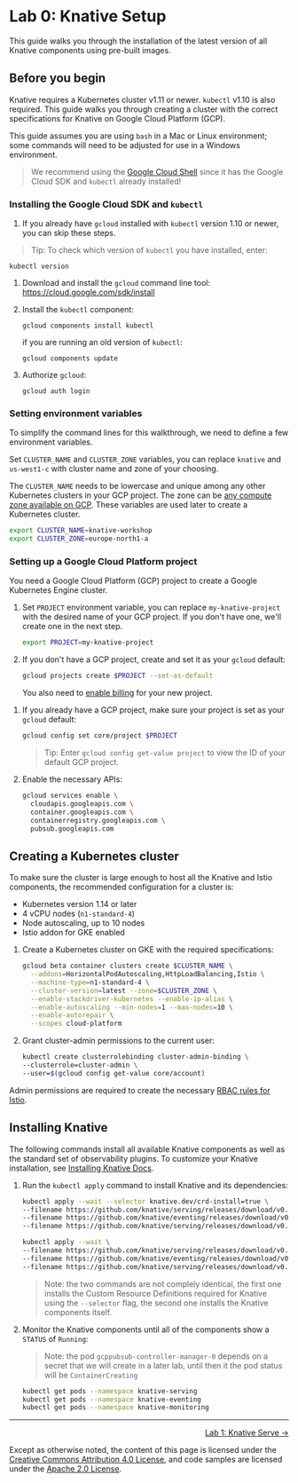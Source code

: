 # Lab 0: Knative Setup

This guide walks you through the installation of the latest version of all
Knative components using pre-built images.

## Before you begin

Knative requires a Kubernetes cluster v1.11 or newer. `kubectl` v1.10 is also
required. This guide walks you through creating a cluster with the correct
specifications for Knative on Google Cloud Platform (GCP).

This guide assumes you are using `bash` in a Mac or Linux environment; some
commands will need to be adjusted for use in a Windows environment.

> We recommend using the [Google Cloud Shell][gcp-shell] since it has the Google
> Cloud SDK and `kubectl` already installed!

[gcp-shell]: https://cloud.google.com/shell/

### Installing the Google Cloud SDK and `kubectl`

1. If you already have `gcloud` installed with `kubectl` version 1.10 or newer,
   you can skip these steps.

> Tip: To check which version of `kubectl` you have installed, enter:

   ```
   kubectl version
   ```

1. Download and install the `gcloud` command line tool:
   https://cloud.google.com/sdk/install

1. Install the `kubectl` component:

   ```
   gcloud components install kubectl
   ```

   if you are running an old version of `kubectl`:

   ```
   gcloud components update
   ```

1. Authorize `gcloud`:

   ```
   gcloud auth login
   ```

### Setting environment variables

To simplify the command lines for this walkthrough, we need to define a few
environment variables.

Set `CLUSTER_NAME` and `CLUSTER_ZONE` variables, you can replace `knative` and
`us-west1-c` with cluster name and zone of your choosing.

The `CLUSTER_NAME` needs to be lowercase and unique among any other Kubernetes
clusters in your GCP project. The zone can be [any compute zone available on
GCP][gce-zones]. These variables are used later to create a Kubernetes cluster.

[gce-zones]: https://cloud.google.com/compute/docs/regions-zones/#available

```bash
export CLUSTER_NAME=knative-workshop
export CLUSTER_ZONE=europe-north1-a
```

### Setting up a Google Cloud Platform project

You need a Google Cloud Platform (GCP) project to create a Google Kubernetes
Engine cluster.

1. Set `PROJECT` environment variable, you can replace `my-knative-project` with
   the desired name of your GCP project. If you don't have one, we'll create one
   in the next step.

   ```bash
   export PROJECT=my-knative-project
   ```

1. If you don't have a GCP project, create and set it as your `gcloud` default:

   ```bash
   gcloud projects create $PROJECT --set-as-default
   ```

   You also need to [enable billing][gce-billing] for your new project.

[gce-billing]: https://cloud.google.com/billing/docs/how-to/manage-billing-account

1. If you already have a GCP project, make sure your project is set as your
   `gcloud` default:

   ```bash
   gcloud config set core/project $PROJECT
   ```

   > Tip: Enter `gcloud config get-value project` to view the ID of your default
   > GCP project.

1. Enable the necessary APIs:

   ```bash
   gcloud services enable \
     cloudapis.googleapis.com \
     container.googleapis.com \
     containerregistry.googleapis.com \
     pubsub.googleapis.com
   ```

## Creating a Kubernetes cluster

To make sure the cluster is large enough to host all the Knative and Istio
components, the recommended configuration for a cluster is:

- Kubernetes version 1.14 or later
- 4 vCPU nodes (`n1-standard-4`)
- Node autoscaling, up to 10 nodes
- Istio addon for GKE enabled

1. Create a Kubernetes cluster on GKE with the required specifications:

   ```bash
   gcloud beta container clusters create $CLUSTER_NAME \
     --addons=HorizontalPodAutoscaling,HttpLoadBalancing,Istio \
     --machine-type=n1-standard-4 \
     --cluster-version=latest --zone=$CLUSTER_ZONE \
     --enable-stackdriver-kubernetes --enable-ip-alias \
     --enable-autoscaling --min-nodes=1 --max-nodes=10 \
     --enable-autorepair \
     --scopes cloud-platform
   ```

1. Grant cluster-admin permissions to the current user:

   ```bash
   kubectl create clusterrolebinding cluster-admin-binding \
   --clusterrole=cluster-admin \
   --user=$(gcloud config get-value core/account)
   ```

Admin permissions are required to create the necessary [RBAC rules for
Istio][istio-rbac].

[istio-rbac]: https://istio.io/docs/concepts/security/rbac/

## Installing Knative

The following commands install all available Knative components as well as the
standard set of observability plugins. To customize your Knative installation,
see [Installing Knative Docs][knative-install].

[knative-install]: https://knative.dev/docs/install/

1. Run the `kubectl apply` command to install Knative and its dependencies:

   ```bash
   kubectl apply --wait --selector knative.dev/crd-install=true \
   --filename https://github.com/knative/serving/releases/download/v0.9.0/serving.yaml \
   --filename https://github.com/knative/eventing/releases/download/v0.9.0/release.yaml \
   --filename https://github.com/knative/serving/releases/download/v0.9.0/monitoring.yaml

   kubectl apply --wait \
   --filename https://github.com/knative/serving/releases/download/v0.9.0/serving.yaml \
   --filename https://github.com/knative/eventing/releases/download/v0.9.0/release.yaml \
   --filename https://github.com/knative/serving/releases/download/v0.9.0/monitoring.yaml
   ```

   > Note: the two commands are not complely identical, the first one installs
   > the Custom Resource Definitions required for Knative using the `--selector`
   > flag, the second one installs the Knative components itself.

1. Monitor the Knative components until all of the components show a `STATUS` of
   `Running`:

   > Note: the pod `gcppubsub-controller-manager-0` depends on a secret that we
   > will create in a later lab, until then it the pod status will be
   > `ContainerCreating`

   ```bash
   kubectl get pods --namespace knative-serving
   kubectl get pods --namespace knative-eventing
   kubectl get pods --namespace knative-monitoring
   ```

---

<p align="right"><a href="../1-serve">Lab 1: Knative Serve →</a></p>

Except as otherwise noted, the content of this page is licensed under the
[Creative Commons Attribution 4.0 License][cc-by], and code samples are licensed
under the [Apache 2.0 License][apache-2-0].

[cc-by]: https://creativecommons.org/licenses/by/4.0/
[apache-2-0]: https://www.apache.org/licenses/LICENSE-2.0
